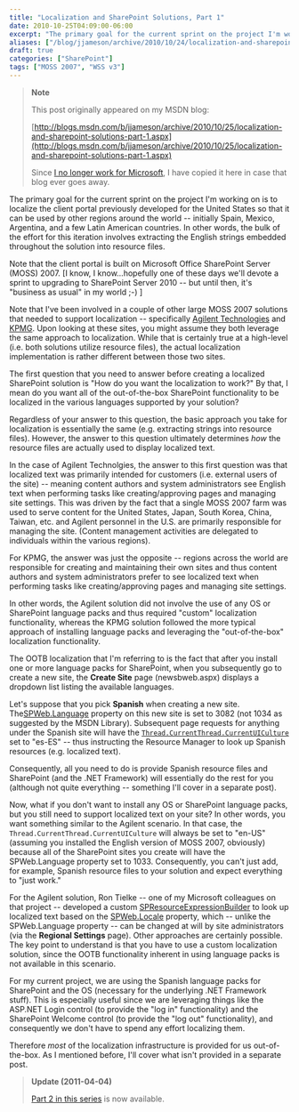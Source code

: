 ```yaml
---
title: "Localization and SharePoint Solutions, Part 1"
date: 2010-10-25T04:09:00-06:00
excerpt: "The primary goal for the current sprint on the project I'm working on is to localize the client portal previously developed for the United States so that it can be used by other regions around the world -- initially Spain, Mexico, Argentina, and a few..."
aliases: ["/blog/jjameson/archive/2010/10/24/localization-and-sharepoint-solutions-part-1.aspx", "/blog/jjameson/archive/2010/10/25/localization-and-sharepoint-solutions-part-1.aspx"]
draft: true
categories: ["SharePoint"]
tags: ["MOSS 2007", "WSS v3"]
---
```


> **Note**
>
> This post originally appeared on my MSDN blog:
>
> [http://blogs.msdn.com/b/jjameson/archive/2010/10/25/localization-and-sharepoint-solutions-part-1.aspx](http://blogs.msdn.com/b/jjameson/archive/2010/10/25/localization-and-sharepoint-solutions-part-1.aspx)
>
> Since
> [I no longer work for Microsoft](/blog/jjameson/2011/09/02/last-day-with-microsoft),
> I have copied it here in case that blog ever goes away.

The primary goal for the current sprint on the project I'm working on is to
localize the client portal previously developed for the United States so that it
can be used by other regions around the world -- initially Spain, Mexico,
Argentina, and a few Latin American countries. In other words, the bulk of the
effort for this iteration involves extracting the English strings embedded
throughout the solution into resource files.

Note that the client portal is built on Microsoft Office SharePoint Server
(MOSS) 2007. [I know, I know...hopefully one of these days we'll devote a sprint
to upgrading to SharePoint Server 2010 -- but until then, it's "business as
usual" in my world ;-) ]

Note that I've been involved in a couple of other large MOSS 2007 solutions that
needed to support localization -- specifically
[Agilent Technologies](http://www.chem.agilent.com) and
[KPMG](http://www.kpmg.com). Upon looking at these sites, you might assume they
both leverage the same approach to localization. While that is certainly true at
a high-level (i.e. both solutions utilize resource files), the actual
localization implementation is rather different between those two sites.

The first question that you need to answer before creating a localized
SharePoint solution is "How do you want the localization to work?" By that, I
mean do you want all of the out-of-the-box SharePoint functionality to be
localized in the various languages supported by your solution?

Regardless of your answer to this question, the basic approach you take for
localization is essentially the same (e.g. extracting strings into resource
files). However, the answer to this question ultimately determines *how* the
resource files are actually used to display localized text.

In the case of Agilent Technolgies, the answer to this first question was that
localized text was primarily intended for customers (i.e. external users of the
site) -- meaning content authors and system administrators see English text when
performing tasks like creating/approving pages and managing site settings. This
was driven by the fact that a single MOSS 2007 farm was used to serve content
for the United States, Japan, South Korea, China, Taiwan, etc. and Agilent
personnel in the U.S. are primarily responsible for managing the site. (Content
management activities are delegated to individuals within the various regions).

For KPMG, the answer was just the opposite -- regions across the world are
responsible for creating and maintaining their own sites and thus content
authors and system administrators prefer to see localized text when performing
tasks like creating/approving pages and managing site settings.

In other words, the Agilent solution did not involve the use of any OS or
SharePoint language packs and thus required "custom" localization functionality,
whereas the KPMG solution followed the more typical approach of installing
language packs and leveraging the "out-of-the-box" localization functionality.

The OOTB localization that I'm referring to is the fact that after you install
one or more language packs for SharePoint, when you subsequently go to create a
new site, the **Create Site** page (newsbweb.aspx) displays a dropdown list
listing the available languages.

Let's suppose that you pick **Spanish** when creating a new site.
The[SPWeb.Language](http://msdn.microsoft.com/en-us/library/microsoft.sharepoint.spweb.language%28v=office.12%29.aspx)
property on this new site is set to 3082 (not 1034 as suggested by the MSDN
Library). Subsequent page requests for anything under the Spanish site will have
the
[`Thread.CurrentThread.CurrentUICulture`](http://msdn.microsoft.com/en-us/library/system.threading.thread.currentuiculture.aspx)
set to "es-ES" -- thus instructing the Resource Manager to look up Spanish
resources (e.g. localized text).

Consequently, all you need to do is provide Spanish resource files and
SharePoint (and the .NET Framework) will essentially do the rest for you
(although not quite everything -- something I'll cover in a separate post).

Now, what if you don't want to install any OS or SharePoint language packs, but
you still need to support localized text on your site? In other words, you want
something similar to the Agilent scenario. In that case, the
`Thread.CurrentThread.CurrentUICulture` will always be set to "en-US" (assuming
you installed the English version of MOSS 2007, obviously) because all of the
SharePoint sites you create will have the SPWeb.Language property set to 1033.
Consequently, you can't just add, for example, Spanish resource files to your
solution and expect everything to "just work."

For the Agilent solution, Ron Tielke -- one of my Microsoft colleagues on that
project -- developed a custom
[SPResourceExpressionBuilder](http://msdn.microsoft.com/en-us/library/microsoft.sharepoint.spresourceexpressionbuilder%28v=office.12%29.aspx)
to look up localized text based on the
[SPWeb.Locale](http://msdn.microsoft.com/en-us/library/microsoft.sharepoint.spweb.locale%28v=office.12%29.aspx)
property, which -- unlike the SPWeb.Language property -- can be changed at will
by site administrators (via the **Regional Settings** page). Other approaches
are certainly possible. The key point to understand is that you have to use a
custom localization solution, since the OOTB functionality inherent in using
language packs is not available in this scenario.

For my current project, we are using the Spanish language packs for SharePoint
and the OS (necessary for the underlying .NET Framework stuff). This is
especially useful since we are leveraging things like the ASP.NET Login control
(to provide the "log in" functionality) and the SharePoint Welcome control (to
provide the "log out" functionality), and consequently we don't have to spend
any effort localizing them.

Therefore *most* of the localization infrastructure is provided for us
out-of-the-box. As I mentioned before, I'll cover what isn't provided in a
separate post.

> **Update (2011-04-04)**
>
> [Part 2 in this series](/blog/jjameson/2011/04/04/localization-and-sharepoint-solutions-part-2-a-k-a-the-currentuicultureswitcher-class)
> is now available.
